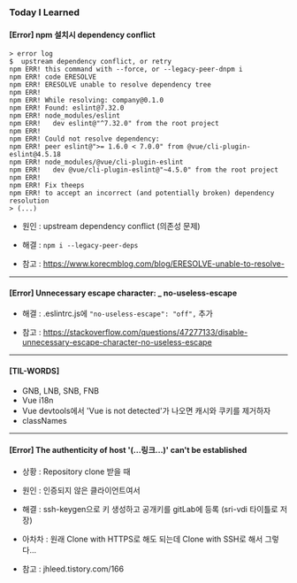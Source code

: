 ### Today I Learned
#### [Error] npm 설치시 dependency conflict

```
> error log
$  upstream dependency conflict, or retry
npm ERR! this command with --force, or --legacy-peer-dnpm i
npm ERR! code ERESOLVE
npm ERR! ERESOLVE unable to resolve dependency tree
npm ERR!
npm ERR! While resolving: company@0.1.0
npm ERR! Found: eslint@7.32.0
npm ERR! node_modules/eslint
npm ERR!   dev eslint@"^7.32.0" from the root project
npm ERR!
npm ERR! Could not resolve dependency:
npm ERR! peer eslint@">= 1.6.0 < 7.0.0" from @vue/cli-plugin-eslint@4.5.18
npm ERR! node_modules/@vue/cli-plugin-eslint
npm ERR!   dev @vue/cli-plugin-eslint@"~4.5.0" from the root project
npm ERR!
npm ERR! Fix theeps
npm ERR! to accept an incorrect (and potentially broken) dependency resolution
> (...)
```

* 원인 : upstream dependency conflict (의존성 문제)

* 해결 : `npm i --legacy-peer-deps`

* 참고 : https://www.korecmblog.com/blog/ERESOLVE-unable-to-resolve-

---

#### [Error] Unnecessary escape character: \_  no-useless-escape

* 해결 : .eslintrc.js에 `"no-useless-escape": "off",` 추가

* 참고 : https://stackoverflow.com/questions/47277133/disable-unnecessary-escape-character-no-useless-escape

---

#### [TIL-WORDS] 
* GNB, LNB, SNB, FNB
* Vue i18n
* Vue devtools에서 'Vue is not detected'가 나오면 캐시와 쿠키를 제거하자
* classNames

---

#### [Error] The authenticity of host '(...링크...)' can't be established

* 상황 : Repository clone 받을 때

* 원인 : 인증되지 않은 클라이언트여서

* 해결 : ssh-keygen으로 키 생성하고 공개키를 gitLab에 등록 (sri-vdi 타이틀로 저장)

* 아차차 : 원래 Clone with HTTPS로 해도 되는데 Clone with SSH로 해서 그렇다... 

* 참고 : jhleed.tistory.com/166
